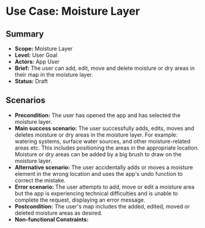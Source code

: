 # Use Case: Moisture Layer

## Summary

- **Scope:** Moisture Layer
- **Level:** User Goal
- **Actors:** App User
- **Brief:** The user can add, edit, move and delete moisture or dry areas in their map in the moisture layer.
- **Status:** Draft

## Scenarios

- **Precondition:**
  The user has opened the app and has selected the moisture layer.
- **Main success scenario:**
  The user successfully adds, edits, moves and deletes moisture or dry areas in the moisture layer.
  For example: watering systems, surface water sources, and other moisture-related areas etc.
  This includes positioning the areas in the appropriate location.
  Moisture or dry areas can be added by a big brush to draw on the moisture layer.
- **Alternative scenario:**
  The user accidentally adds or moves a moisture element in the wrong location and uses the app's undo function to correct the mistake.
- **Error scenario:**
  The user attempts to add, move or edit a moisture area but the app is experiencing technical difficulties and is unable to complete the request, displaying an error message.
- **Postcondition:**
  The user's map includes the added, edited, moved or deleted moisture areas as desired.
- **Non-functional Constraints:**

